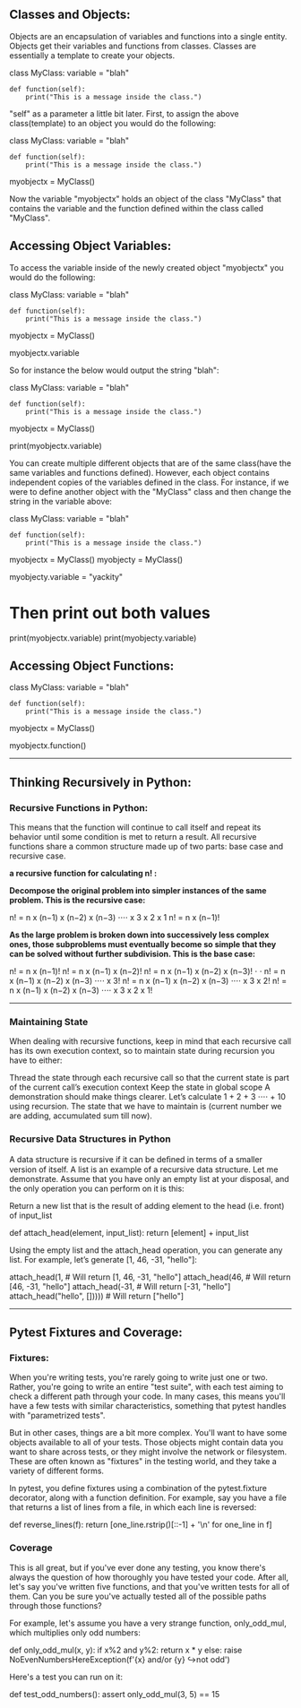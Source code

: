 ## Classes and Objects:

Objects are an encapsulation of variables and functions into a single entity. Objects get their variables and functions from classes. Classes are essentially a template to create your objects.

class MyClass:
    variable = "blah"

    def function(self):
        print("This is a message inside the class.")


"self" as a parameter a little bit later. First, to assign the above class(template) to an object you would do the following:

class MyClass:
    variable = "blah"

    def function(self):
        print("This is a message inside the class.")

myobjectx = MyClass()

Now the variable "myobjectx" holds an object of the class "MyClass" that contains the variable and the function defined within the class called "MyClass".

## Accessing Object Variables:

To access the variable inside of the newly created object "myobjectx" you would do the following:

class MyClass:
    variable = "blah"

    def function(self):
        print("This is a message inside the class.")

myobjectx = MyClass()

myobjectx.variable

So for instance the below would output the string "blah":

class MyClass:
    variable = "blah"

    def function(self):
        print("This is a message inside the class.")

myobjectx = MyClass()

print(myobjectx.variable)

You can create multiple different objects that are of the same class(have the same variables and functions defined). However, each object contains independent copies of the variables defined in the class. For instance, if we were to define another object with the "MyClass" class and then change the string in the variable above:

class MyClass:
    variable = "blah"

    def function(self):
        print("This is a message inside the class.")

myobjectx = MyClass()
myobjecty = MyClass()

myobjecty.variable = "yackity"

# Then print out both values
print(myobjectx.variable)
print(myobjecty.variable)

## Accessing Object Functions:

class MyClass:
    variable = "blah"

    def function(self):
        print("This is a message inside the class.")

myobjectx = MyClass()

myobjectx.function()

--------------------------------------


## Thinking Recursively in Python:

### Recursive Functions in Python:

This means that the function will continue to call itself and repeat its behavior until some condition is met to return a result. All recursive functions share a common structure made up of two parts: base case and recursive case.


**a recursive function for calculating n! :**

**Decompose the original problem into simpler instances of the same problem. This is the recursive case:**

n! = n x (n−1) x (n−2) x (n−3) ⋅⋅⋅⋅ x 3 x 2 x 1
n! = n x (n−1)!

**As the large problem is broken down into successively less complex ones, those subproblems must eventually become so simple that they can be solved without further subdivision. This is the base case:**

n! = n x (n−1)! 
n! = n x (n−1) x (n−2)!
n! = n x (n−1) x (n−2) x (n−3)!
⋅
⋅
n! = n x (n−1) x (n−2) x (n−3) ⋅⋅⋅⋅ x 3!
n! = n x (n−1) x (n−2) x (n−3) ⋅⋅⋅⋅ x 3 x 2!
n! = n x (n−1) x (n−2) x (n−3) ⋅⋅⋅⋅ x 3 x 2 x 1!

-----------------

### Maintaining State

When dealing with recursive functions, keep in mind that each recursive call has its own execution context, so to maintain state during recursion you have to either:

Thread the state through each recursive call so that the current state is part of the current call’s execution context
Keep the state in global scope
A demonstration should make things clearer. Let’s calculate 1 + 2 + 3 ⋅⋅⋅⋅ + 10 using recursion. The state that we have to maintain is (current number we are adding, accumulated sum till now).


### Recursive Data Structures in Python

A data structure is recursive if it can be deﬁned in terms of a smaller version of itself. A list is an example of a recursive data structure. Let me demonstrate. Assume that you have only an empty list at your disposal, and the only operation you can perform on it is this:

 Return a new list that is the result of
 adding element to the head (i.e. front) of input_list

def attach_head(element, input_list):
    return [element] + input_list


Using the empty list and the attach_head operation, you can generate any list. For example, let’s generate [1, 46, -31, "hello"]:

attach_head(1,                                                  # Will return [1, 46, -31, "hello"]
            attach_head(46,                                     # Will return [46, -31, "hello"]
                        attach_head(-31,                        # Will return [-31, "hello"]
                                    attach_head("hello", [])))) # Will return ["hello"]



-------------------------------

## Pytest Fixtures and Coverage:

### Fixtures:

When you're writing tests, you're rarely going to write just one or two. Rather, you're going to write an entire "test suite", with each test aiming to check a different path through your code. In many cases, this means you'll have a few tests with similar characteristics, something that pytest handles with "parametrized tests".

But in other cases, things are a bit more complex. You'll want to have some objects available to all of your tests. Those objects might contain data you want to share across tests, or they might involve the network or filesystem. These are often known as "fixtures" in the testing world, and they take a variety of different forms.

In pytest, you define fixtures using a combination of the pytest.fixture decorator, along with a function definition. For example, say you have a file that returns a list of lines from a file, in which each line is reversed:


def reverse_lines(f):
   return [one_line.rstrip()[::-1] + '\n'
           for one_line in f]

### Coverage

This is all great, but if you've ever done any testing, you know there's always the question of how thoroughly you have tested your code. After all, let's say you've written five functions, and that you've written tests for all of them. Can you be sure you've actually tested all of the possible paths through those functions?

For example, let's assume you have a very strange function, only_odd_mul, which multiplies only odd numbers:


def only_odd_mul(x, y):
   if x%2 and y%2:
       return x * y
   else:
       raise NoEvenNumbersHereException(f'{x} and/or {y}
 ↪not odd')

Here's a test you can run on it:


def test_odd_numbers():
   assert only_odd_mul(3, 5) == 15